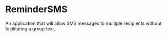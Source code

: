 # ReminderSMS

An application that will allow SMS messages to multiple recipients without facilitating a group text.